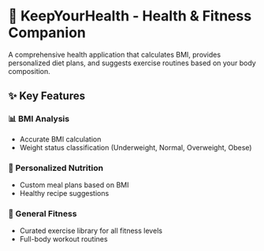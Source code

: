 # 🏥 KeepYourHealth - Health & Fitness Companion

A comprehensive health application that calculates BMI, provides personalized diet plans, and suggests exercise routines based on your body composition.

## ✨ Key Features

### 📊 BMI Analysis
- Accurate BMI calculation
- Weight status classification (Underweight, Normal, Overweight, Obese)

### 🍎 Personalized Nutrition
- Custom meal plans based on BMI
- Healthy recipe suggestions

### 💪 General Fitness
- Curated exercise library for all fitness levels
- Full-body workout routines

